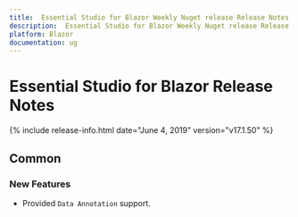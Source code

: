 ```yaml
---
title:  Essential Studio for Blazor Weekly Nuget release Release Notes  
description:  Essential Studio for Blazor Weekly Nuget release Release Notes  
platform: Blazor
documentation: ug
---
```


#  Essential Studio for Blazor  Release Notes  

{% include release-info.html date="June 4, 2019"  version="v17.1.50" %} 

## Common

### New Features

- Provided `Data Annotation` support.